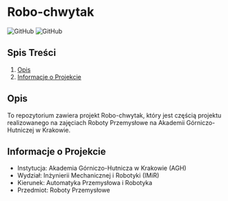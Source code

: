 # Robo-chwytak

![GitHub](https://img.shields.io/github/license/Niewiaro/Robo-chwytak) ![GitHub](https://img.shields.io/badge/MATLAB-R2024a-blue)

## Spis Treści
1. [Opis](#opis)
2. [Informacje o Projekcie](#informacje-o-projekcie)

## Opis
To repozytorium zawiera projekt Robo-chwytak, który jest częścią projektu realizowanego na zajęciach Roboty Przemysłowe na Akademii Górniczo-Hutniczej w Krakowie.

## Informacje o Projekcie
- Instytucja: Akademia Górniczo-Hutnicza w Krakowie (AGH)
- Wydział: Inżynierii Mechanicznej i Robotyki (IMiR)
- Kierunek: Automatyka Przemysłowa i Robotyka
- Przedmiot: Roboty Przemysłowe
